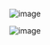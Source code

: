 ![image](https://github.com/user-attachments/assets/4b1b1f48-32c6-470f-ac1a-774f2205daf4)

![image](https://github.com/user-attachments/assets/af6eba79-c1df-4b2c-baac-2cdd97f33026)
